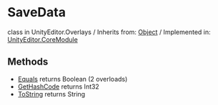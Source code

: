 # SaveData
class in UnityEditor.Overlays
 / Inherits from: <a href="https://docs.unity3d.com/6000.2/Documentation/ScriptReference/Object.html">Object</a> / Implemented in: <a href="https://docs.unity3d.com/6000.2/Documentation/ScriptReference/UnityEditor.CoreModule.html">UnityEditor.CoreModule</a>

## Methods
- <a href="https://docs.unity3d.com/6000.2/Documentation/ScriptReference/SaveData.Equals.html">Equals</a> returns Boolean (2 overloads)
- <a href="https://docs.unity3d.com/6000.2/Documentation/ScriptReference/SaveData.GetHashCode.html">GetHashCode</a> returns Int32
- <a href="https://docs.unity3d.com/6000.2/Documentation/ScriptReference/SaveData.ToString.html">ToString</a> returns String
